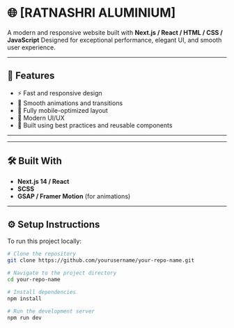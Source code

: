 # 🌐 [RATNASHRI ALUMINIUM]

A modern and responsive website built with **Next.js / React / HTML / CSS / JavaScript**
Designed for exceptional performance, elegant UI, and smooth user experience.

---

## 🧩 Features
- ⚡ Fast and responsive design  
- 🎨 Smooth animations and transitions  
- 📱 Fully mobile-optimized layout  
- 🌙 Modern UI/UX  
- 🧠 Built using best practices and reusable components  

---
---

## 🛠️ Built With
- **Next.js 14 / React**
- **SCSS**
- **GSAP / Framer Motion** (for animations)

---

## ⚙️ Setup Instructions
To run this project locally:

```bash
# Clone the repository
git clone https://github.com/yourusername/your-repo-name.git

# Navigate to the project directory
cd your-repo-name

# Install dependencies
npm install

# Run the development server
npm run dev

